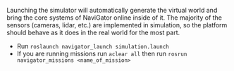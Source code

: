 Launching the simulator will automatically generate the virtual world and bring the core systems of NaviGator online inside of it. The majority of the sensors (cameras, lidar, etc.) are implemented in simulation, so the platform should behave as it does in the real world for the most part.
* Run `roslaunch navigator_launch simulation.launch`
* If you are running missions run `aclear all` then run `rosrun navigator_missions <name_of_mission>`